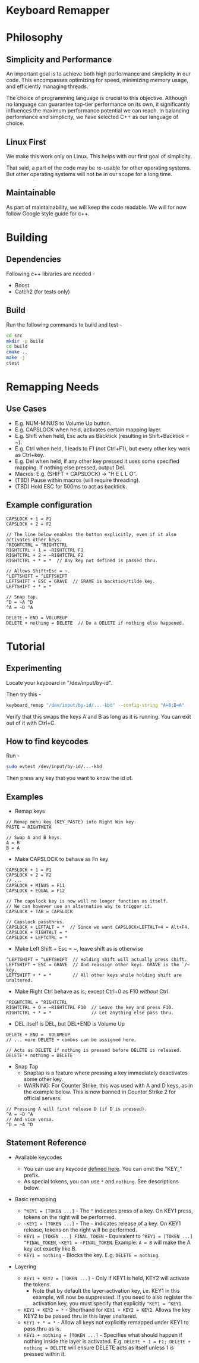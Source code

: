 # Keyboard Remapper

# Philosophy

## Simplicity and Performance

An important goal is to achieve both high performance and simplicity in our code. This encompasses optimizing for speed, minimizing memory usage, and efficiently managing threads.

The choice of programming language is crucial to this objective. Although no language can guarantee top-tier performance on its own, it significantly influences the maximum performance potential we can reach. In balancing performance and simplicity, we have selected C++ as our language of choice.

## Linux First

We make this work only on Linux. This helps with our first goal of simplicity.

That said, a part of the code may be re-usable for other operating systems. But other operating systems will not be in our scope for a long time.

## Maintainable

As part of maintainability, we will keep the code readable. We will for now follow Google style guide for c++.

# Building

## Dependencies

Following c++ libraries are needed -
- Boost
- Catch2 (for tests only)

## Build

Run the following commands to build and test -

```sh
cd src
mkdir -p build
cd build
cmake ..
make -j
ctest
```

# Remapping Needs

## Use Cases
- E.g. NUM-MINUS to Volume Up button.
- E.g. CAPSLOCK when held, activates certain mapping layer.
- E.g. Shift when held, Esc acts as Backtick (resulting in Shift+Backtick = ~).
- E.g. Ctrl when held, 1 leads to F1 (_not_ Ctrl+F1), but every other key work as Ctrl+key.
- E.g. Del when held, if any other key pressed it uses some specified mapping. If nothing else pressed, output Del.
- Macros: E.g. (SHIFT + CAPSLOCK) -> "H E L L O".
- (TBD) Pause within macros (will require threading).
- (TBD) Hold ESC for 500ms to act as backtick.

## Example configuration

```
CAPSLOCK + 1 = F1
CAPSLOCK + 2 = F2

// The line below enables the button explicitly, even if it also activates other keys.
^RIGHTCTRL = ^RIGHTCTRL
RIGHTCTRL + 1 = ~RIGHTCTRL F1
RIGHTCTRL + 2 = ~RIGHTCTRL F2
RIGHTCTRL + * = *  // Any key not defined is passed thru.

// Allows Shift+Esc = ~.
^LEFTSHIFT = ^LEFTSHIFT
LEFTSHIFT + ESC = GRAVE  // GRAVE is backtick/tilde key.
LEFTSHIFT + * = *

// Snap tap.
^D = ~A ^D
^A = ~D ^A

DELETE + END = VOLUMEUP
DELETE + nothing = DELETE  // Do a DELETE if nothing else happened.
```

# Tutorial

## Experimenting

Locate your keyboard in "/dev/input/by-id".

Then try this -

```sh
keyboard_remap "/dev/input/by-id/...-kbd" --config-string "A=B;B=A"
```

Verify that this swaps the keys A and B as long as it is running. You can exit out of it with Ctrl+C.

## How to find keycodes

Run -
```sh
sudo evtest /dev/input/by-id/...-kbd
```

Then press any key that you want to know the id of.

## Examples

- Remap keys
```
// Remap menu key (KEY_PASTE) into Right Win key.
PASTE = RIGHTMETA

// Swap A and B keys.
A = B
B = A
```

- Make CAPSLOCK to behave as Fn key

```
CAPSLOCK + 1 = F1
CAPSLOCK + 2 = F2
// ...
CAPSLOCK + MINUS = F11
CAPSLOCK + EQUAL = F12

// The capslock key is now will no longer function as itself.
// We can however use an alternative way to trigger it.
CAPSLOCK + TAB = CAPSLOCK

// Capslock passthrus.
CAPSLOCK + LEFTALT = *  // Since we want CAPSLOCK+LEFTALT+4 = Alt+F4.
CAPSLOCK + RIGHTALT = *
CAPSLOCK + LEFTCTRL = *
```

- Make Left Shift + Esc = ~, leave shift as is otherwise

```
^LEFTSHIFT = ^LEFTSHIFT  // Holding shift will actually press shift.
LEFTSHIFT + ESC = GRAVE  // And reassign other keys. GRAVE is the `/~ key.
LEFTSHIFT + * = *        // All other keys while holding shift are unaltered.
```

- Make Right Ctrl behave as is, except Ctrl+0 as F10 _without_ Ctrl.
```
^RIGHTCTRL = ^RIGHTCTRL
RIGHTCTRL + 0 = ~RIGHTCTRL F10  // Leave the key and press F10.
RIGHTCTRL + * = *               // Let anything else pass thru.
```

- DEL itself is DEL, but DEL+END is Volume Up

```
DELETE + END =  VOLUMEUP
// ... more DELETE + combos can be assigned here.

// Acts as DELETE if nothing is pressed before DELETE is released.
DELETE + nothing = DELETE
```

- Snap Tap
  - Snaptap is a feature where pressing a key immediately deactivates some other key.
  - WARNING: For Counter Strike, this was used with A and D keys, as in the example below. This is now banned in Counter Strike 2 for official servers.

```
// Pressing A will first release D (if D is pressed).
^A = ~D ^A
// And vice versa.
^D = ~A ^D
```

## Statement Reference

- Available keycodes
  - You can use any keycode [defined here](https://github.com/torvalds/linux/blob/master/include/uapi/linux/input-event-codes.h). You can omit the "KEY_" prefix.
  - As special tokens, you can use `*` and `nothing`. See descriptions below.

- Basic remapping
  - `^KEY1 = [TOKEN ...]` - The `^` indicates press of a key. On KEY1 press, tokens on the right will be performed.
  - `~KEY1 = [TOKEN ...]` - The `~` indicates release of a key. On KEY1 release, tokens on the right will be performed.
  - `KEY1 = [TOKEN ...] FINAL_TOKEN` - Equivalent to `^KEY1 = [TOKEN ...] ^FINAL_TOKEN`, `~KEY1 = ~FINAL_TOKEN`. Example: `A = B` will make the A key act exactly like B.
  - `KEY1 = nothing` - Blocks the key. E.g. `DELETE = nothing`.

- Layering
  - `KEY1 + KEY2 = [TOKEN ...]` - Only if KEY1 is held, KEY2 will activate the tokens.
    - Note that by default the layer-activation key, i.e. KEY1 in this example, will now be suppressed. If you need to also register the activation key, you must specify that explicitly `^KEY1 = ^KEY1`.
  - `KEY1 + KEY2 = *` - Shorthand for `KEY1 + KEY2 = KEY2`. Allows the key KEY2 to be passed thru in this layer unaltered.
  - `KEY1 + * = *` - Allow all keys not explicitly remapped under KEY1 to pass thru as is.
  - `KEY1 + nothing = [TOKEN ...]` - Specifies what should happen if nothing inside the layer is activated. E.g. `DELETE + 1 = F1; DELETE + nothing = DELETE` will ensure DELETE acts as itself unless 1 is pressed within it.
